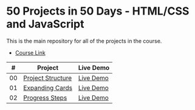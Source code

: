 # 50 Projects in 50 Days - HTML/CSS and JavaScript

This is the main repository for all of the projects in the course.

- [Course Link](https://www.traversymedia.com/50-Projects-In-50-Days)

|  #  | Project                                                                                          | Live Demo                                                                    |
| :-: | ------------------------------------------------------------------------------------------------ | ---------------------------------------------------------------------------- |
| 00  | [Project Structure](https://github.com/dvsilva/50projects50days/tree/master/_project_structure_) | [Live Demo](https://dvsilva.github.io/50projects50days/_project_structure_/) |
| 01  | [Expanding Cards](https://github.com/dvsilva/50projects50days/tree/master/01_expanding-cards)    | [Live Demo](https://dvsilva.github.io/50projects50days/01_expanding-cards/)  |
| 02  | [Progress Steps](https://github.com/dvsilva/50projects50days/tree/master/02_progress_steps)      | [Live Demo](https://dvsilva.github.io/50projects50days/02_progress_steps/)   |
